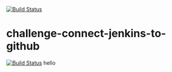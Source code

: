 [![Build Status](http://34.93.245.235/buildStatus/icon?job=challenge-connect-jenkins-to-github)](http://34.93.245.235/job/challenge-connect-jenkins-to-github/)
# challenge-connect-jenkins-to-github
[![Build Status](http://34.93.245.235/buildStatus/icon?job=challenge-connect-jenkins-to-github)](http://34.93.245.235/job/challenge-connect-jenkins-to-github/)
hello
